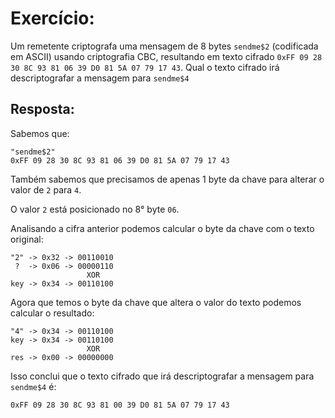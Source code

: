 
<h1>Exercício:</h1>  

Um remetente criptografa uma mensagem de 8 bytes `sendme$2` (codificada em ASCII) usando criptografia CBC, resultando em texto cifrado `0xFF 09 28 30 8C 93 81 06 39 D0 81 5A 07 79 17 43`. Qual o texto cifrado irá descriptografar a mensagem para `sendme$4`

<h2>Resposta:</h2>  

Sabemos que:

    "sendme$2"
    0xFF 09 28 30 8C 93 81 06 39 D0 81 5A 07 79 17 43


Também sabemos que precisamos de apenas 1 byte da chave para alterar o valor de `2` para `4`. 

O valor `2` está posicionado no 8° byte `06`.

Analisando a cifra anterior podemos calcular o byte da chave com o texto original:

    "2" -> 0x32 -> 00110010
     ?  -> 0x06 -> 00000110
                     XOR
    key -> 0x34 -> 00110100

Agora que temos o byte da chave que altera o valor do texto podemos calcular o resultado:

    "4" -> 0x34 -> 00110100
    key -> 0x34 -> 00110100
                     XOR
    res -> 0x00 -> 00000000

Isso conclui que o texto cifrado que irá descriptografar a mensagem para `sendme$4` é:

`0xFF 09 28 30 8C 93 81 00 39 D0 81 5A 07 79 17 43`

